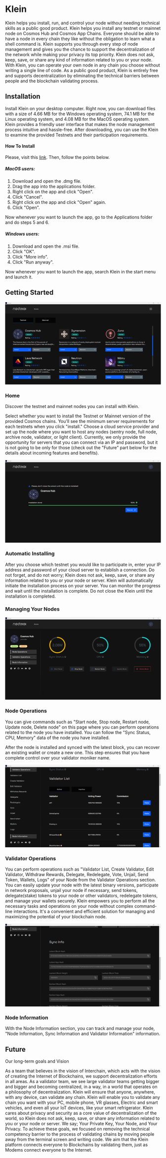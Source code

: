 # Klein

Klein helps you install, run, and control your node without needing technical skills as a public good product. Klein helps you install any testnet or mainnet node on Cosmos Hub and Cosmos App Chains. Everyone should be able to have a node in every chain they like without the obligation to learn what a shell command is. Klein supports you through every step of node management and gives you the chance to support the decentralization of the network while making your privacy its top priority. Klein does not ask, keep, save, or share any kind of information related to you or your node. With Klein, you can operate your own node in any chain you choose without writing a single line of code. As a public good product, Klein is entirely free and supports decentralization by eliminating the technical barriers between people and the blockchain validating process. 

## Installation

Install Klein on your desktop computer. Right now, you can download files with a size of 4.66 MB for the Windows operating system, 74.1 MB for the Linux operating system, and 4.08 MB for the MacOS operating system. Klein provides a friendly user interface that makes the node management process intuitive and hassle-free. After downloading, you can use the Klein to examine the provided Testnets and their participation requirements.

#### How To Install

Please, visit this [link](https://github.com/node101-io/klein/releases/latest "link"). Then, follow the points below.

##### MacOS users:
1. Download and open the .dmg file.
2. Drag the app into the applications folder.
3. Right click on the app and click "Open".
4. Click "Cancel".
5. Right click on the app and click "Open" again.
6. Click "Open".

Now whenever you want to launch the app, go to the Applications folder and do steps 5 and 6.

##### Windows users:

1. Download and open the .msi file.
2. Click "OK".
3. Click "More info".
4. Click "Run anyway".

Now whenever you want to launch the app, search Klein in the start menu and launch it.

## Getting Started

![](/docs/images/image1.png)

### Home

Discover the testnet and mainnet nodes you can install with Klein. 

Select whether you want to install the Testnet or Mainnet version of the provided Cosmos chains. You'll see the minimum server requirements for each testnets when you click "install." Choose a cloud service provider and set up the node where you want to host any nodes (sentry node, full node, archive node, validator, or light client). Currently, we only provide the opportunity for servers that you can connect via an IP and password, but it is not going to be only for those (check out the "Future" part below for the details about incoming features and benefits). 

![](/docs/images/image2.png)

### Automatic Installing

After you choose which testnet you would like to participate in, enter your IP address and password of your cloud server to establish a connection. Do not forget, and do not worry; Klein does not ask, keep, save, or share any information related to you or your node or server. Klein will automatically initiate the installation process on your server. You can monitor the progress and wait until the installation is complete. Do not close the Klein until the installation is completed. 

### Managing Your Nodes

![](/docs/images/image3.png)

### Node Operations

You can give commands such as "Start node, Stop node, Restart node, Update node, Delete node" on this page where you can perform operations related to the node you have installed. You can follow the "Sync Status, CPU, Memory" data of the node you have installed.

After the node is installed and synced with the latest block, you can recover an existing wallet or create a new one. This step ensures that you have complete control over your validator moniker name.

![](/docs/images/image4.png)

### Validator Operations

You can perform operations such as "Validator List, Create Validator, Edit Validator, Withdraw Rewards, Delegate, Redelegate, Vote, Unjail, Send Token, Wallets, Logs" of your Node from the Validator Operations section.
You can easily update your node with the latest binary versions, participate in network proposals, unjail your node if necessary, send tokens, delegate(stake) tokens to your node or other validators, redelegate tokens, and manage your wallets securely. Klein empowers you to perform all the necessary tasks and operations on your node without complex command-line interactions. It's a convenient and efficient solution for managing and maximizing the potential of your blockchain node.

![](/docs/images/image5.png)

### Node Information

With the Node Information section, you can track and manage your node, "Node Information, Sync Information and Validator Information" information. 

## Future

Our long-term goals and Vision

As a team that believes in the vision of Interchain, which acts with the vision of creating the Internet of Blockchains, we support decentralization efforts in all areas. As a validator team, we see large validator teams getting bigger and bigger and becoming centralized, in a way, in a world that operates on a philosophy of decentralization. Klein will ensure that anyone, anywhere, with any device, can validate any chain. Klein will enable you to validate any chain you want with your PC, mobile phone, VR glasses, Electric and smart vehicles, and even all your IoT devices, like your smart refrigerator. Klein cares about privacy and security as a core value of decentralization of the world, so Klein does not ask, keep, save, or share any information related to you or your node or server. We say; Your Private Key, Your Node, and Your Privacy. To achieve these goals, we focused on removing the technical competency barrier to the process of validating chains by moving people away from the terminal screen and writing code. We aim that the Klein platform connects everyone to Blockchains by validating them, just as Modems connect everyone to the Internet.
